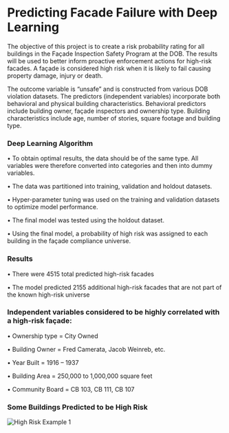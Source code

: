 # Predicting Facade Failure with Deep Learning

The objective of this project is to create a risk probability rating for all buildings in the Façade Inspection Safety Program at the DOB. The results will be used to better inform proactive enforcement actions for high-risk facades. A façade is considered high risk when it is likely to fail causing property damage, injury or death.

The outcome variable is “unsafe” and is constructed from various DOB violation datasets. The predictors (independent variables) incorporate both behavioral and physical building characteristics. Behavioral predictors include building owner, façade inspectors and ownership type. Building characteristics include age, number of stories, square footage and building type. 

### Deep Learning Algorithm

•	To obtain optimal results, the data should be of the same type. All variables were therefore converted into categories and then into dummy variables.

•	The data was partitioned into training, validation and holdout datasets.

•	Hyper-parameter tuning was used on the training and validation datasets to optimize model performance.

•	The final model was tested using the holdout dataset.

•	Using the final model, a probability of high risk was assigned to each building in the façade compliance universe.

### Results

•	There were 4515 total predicted high-risk facades

•	The model predicted 2155 additional high-risk facades that are not part of the known high-risk universe

### Independent variables considered to be highly correlated with a high-risk façade:

•	Ownership type = City Owned

•	Building Owner = Fred Camerata, Jacob Weinreb, etc.

•	Year Built = 1916 – 1937

•	Building Area = 250,000 to 1,000,000 square feet

•	Community Board = CB 103, CB 111, CB 107

### Some Buildings Predicted to be High Risk

![High Risk Example 1](https://user-images.githubusercontent.com/11237613/59791407-00f52800-92a0-11e9-9541-90218aef81b7.PNG)


